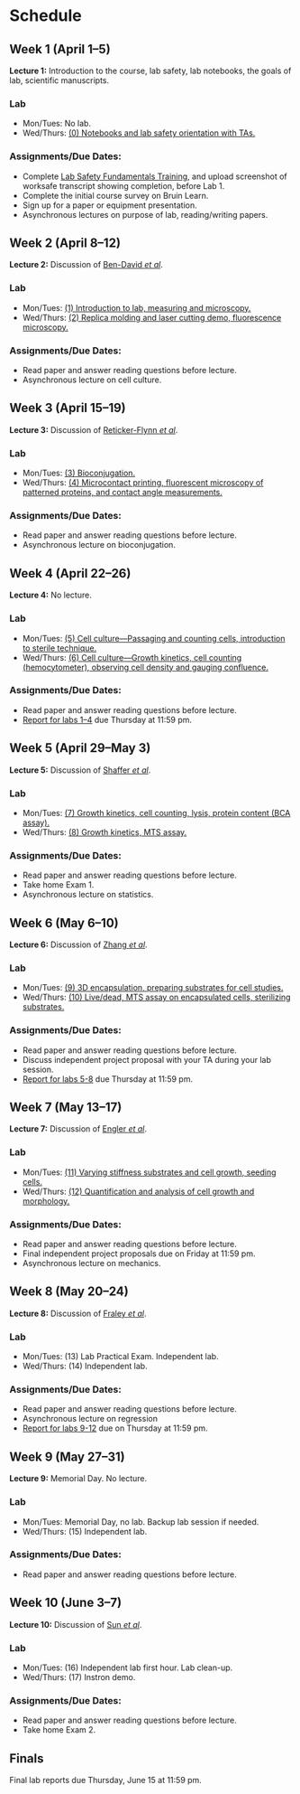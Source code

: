 # Schedule

## Week 1 (April 1–5)

**Lecture 1:** Introduction to the course, lab safety, lab notebooks, the goals of lab, scientific manuscripts.

### Lab

- Mon/Tues: No lab.
- Wed/Thurs: [(0) Notebooks and lab safety orientation with TAs.](lab0.html)

### Assignments/Due Dates:

- Complete [Lab Safety Fundamentals Training](https://worksafe.ucla.edu/), and upload screenshot of worksafe transcript showing completion, before Lab 1.
- Complete the initial course survey on Bruin Learn.
- Sign up for a paper or equipment presentation.
- Asynchronous lectures on purpose of lab, reading/writing papers.

## Week 2 (April 8–12)

**Lecture 2:** Discussion of [Ben-David *et al*](https://doi.org/10.1038/s41586-018-0409-3).

### Lab

- Mon/Tues: [(1) Introduction to lab, measuring and microscopy.](lab1.html)
- Wed/Thurs: [(2) Replica molding and laser cutting demo, fluorescence microscopy.](lab2.html)

### Assignments/Due Dates:

- Read paper and answer reading questions before lecture.
- Asynchronous lecture on cell culture.

## Week 3 (April 15–19)

**Lecture 3:** Discussion of [Reticker-Flynn *et al*](https://doi.org/10.1038/ncomms2128).

### Lab

- Mon/Tues: [(3) Bioconjugation.](lab3.html)
- Wed/Thurs: [(4) Microcontact printing, fluorescent microscopy of patterned proteins, and contact angle measurements.](lab4.html)

### Assignments/Due Dates:

- Read paper and answer reading questions before lecture.
- Asynchronous lecture on bioconjugation.

## Week 4 (April 22–26)

**Lecture 4:** No lecture.

### Lab

- Mon/Tues: [(5) Cell culture—Passaging and counting cells, introduction to sterile technique.](lab5.html)
- Wed/Thurs: [(6) Cell culture—Growth kinetics, cell counting (hemocytometer), observing cell density and gauging confluence.](lab6.html)

### Assignments/Due Dates:

- Read paper and answer reading questions before lecture.
- [Report for labs 1–4](Report-Guideline.html) due Thursday at 11:59 pm.

## Week 5 (April 29–May 3)

**Lecture 5:** Discussion of [Shaffer *et al*](https://www.nature.com/articles/nature22794).

### Lab

- Mon/Tues: [(7) Growth kinetics, cell counting, lysis, protein content (BCA assay).](lab7.html)
- Wed/Thurs: [(8) Growth kinetics, MTS assay.](lab8.html)

### Assignments/Due Dates:

- Read paper and answer reading questions before lecture.
- Take home Exam 1.
- Asynchronous lecture on statistics.

## Week 6 (May 6–10)

**Lecture 6:** Discussion of [Zhang *et al*](https://doi.org/10.1038/s41551-020-0582-1).

### Lab

- Mon/Tues: [(9) 3D encapsulation, preparing substrates for cell studies.](lab9.html)
- Wed/Thurs: [(10) Live/dead, MTS assay on encapsulated cells, sterilizing substrates.](labA.html)

### Assignments/Due Dates:

- Read paper and answer reading questions before lecture.
- Discuss independent project proposal with your TA during your lab session.
- [Report for labs 5-8](Report-Guideline.html) due Thursday at 11:59 pm.

## Week 7 (May 13–17)

**Lecture 7:** Discussion of [Engler *et al*](https://doi.org/10.1016/j.cell.2006.06.044).

### Lab

- Mon/Tues: [(11) Varying stiffness substrates and cell growth, seeding cells.](labB.html)
- Wed/Thurs: [(12) Quantification and analysis of cell growth and morphology.](labC.html)

### Assignments/Due Dates:

- Read paper and answer reading questions before lecture.
- Final independent project proposals due on Friday at 11:59 pm.
- Asynchronous lecture on mechanics.

## Week 8 (May 20–24)

**Lecture 8:** Discussion of [Fraley *et al*](https://www.nature.com/articles/ncb2062).

### Lab

- Mon/Tues: (13) Lab Practical Exam. Independent lab.
- Wed/Thurs: (14) Independent lab.

### Assignments/Due Dates:

- Read paper and answer reading questions before lecture.
- Asynchronous lecture on regression
- [Report for labs 9-12](Report-Guideline.html) due on Thursday at 11:59 pm.

## Week 9 (May 27–31)

**Lecture 9:** Memorial Day. No lecture.

### Lab

- Mon/Tues: Memorial Day, no lab. Backup lab session if needed.
- Wed/Thurs: (15) Independent lab.

### Assignments/Due Dates:

- Read paper and answer reading questions before lecture.

## Week 10 (June 3–7)

**Lecture 10:** Discussion of [Sun *et al*](http://www.nature.com/doifinder/10.1038/nature11409).

### Lab

- Mon/Tues: (16) Independent lab first hour. Lab clean-up. 
- Wed/Thurs: (17) Instron demo.

### Assignments/Due Dates:

- Read paper and answer reading questions before lecture.
- Take home Exam 2.

## Finals

Final lab reports due Thursday, June 15 at 11:59 pm.
